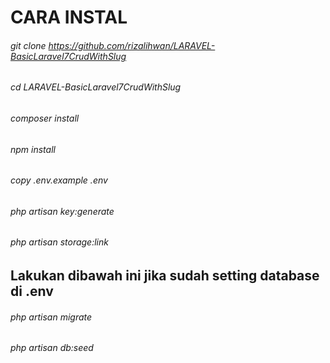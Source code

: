 # CARA INSTAL
###### git clone https://github.com/rizalihwan/LARAVEL-BasicLaravel7CrudWithSlug
###### cd LARAVEL-BasicLaravel7CrudWithSlug
###### composer install
###### npm install
###### copy .env.example .env
###### php artisan key:generate
###### php artisan storage:link

## Lakukan dibawah ini jika sudah setting database di .env
###### php artisan migrate
###### php artisan db:seed
